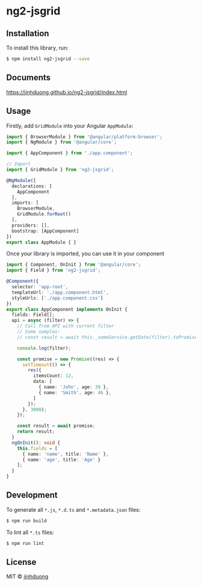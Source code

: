 # ng2-jsgrid

## Installation

To install this library, run:

```bash
$ npm install ng2-jsgrid --save
```

## Documents

https://jinhduong.github.io/ng2-jsgrid/index.html

## Usage

Firstly, add `GridModule` into your Angular `AppModule`:

```typescript
import { BrowserModule } from '@angular/platform-browser';
import { NgModule } from '@angular/core';

import { AppComponent } from './app.component';

// Import
import { GridModule } from 'ng2-jsgrid';

@NgModule({
  declarations: [
    AppComponent
  ],
  imports: [
    BrowserModule,
    GridModule.forRoot()
  ],
  providers: [],
  bootstrap: [AppComponent]
})
export class AppModule { }
```

Once your library is imported, you can use it in your component

```typescript
import { Component, OnInit } from '@angular/core';
import { Field } from 'ng2-jsgrid';

@Component({
  selector: 'app-root',
  templateUrl: './app.component.html',
  styleUrls: ['./app.component.css']
})
export class AppComponent implements OnInit {
  fields: Field[];
  api = async (filter) => {
    // Call from API with current filter
    // Some samples:
    // const result = await this._someService.getDate(filter).toPromise();

    console.log(filter);

    const promise = new Promise((res) => {
      setTimeout(() => {
        res({
          itemsCount: 12,
          data: [
            { name: 'John', age: 30 },
            { name: 'Smith', age: 46 },
          ]
        });
      }, 3000);
    });

    const result = await promise;
    return result;
  }
  ngOnInit(): void {
    this.fields = [
      { name: 'name', title: 'Name' },
      { name: 'age', title: 'Age' }
    ];
  }
}

```

## Development

To generate all `*.js`, `*.d.ts` and `*.metadata.json` files:

```bash
$ npm run build
```

To lint all `*.ts` files:

```bash
$ npm run lint
```

## License

MIT © [jinhduong](mailto:0961020@gmail.com)
